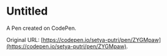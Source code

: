 # Untitled

A Pen created on CodePen.

Original URL: [https://codepen.io/setya-putri/pen/ZYGMpaw](https://codepen.io/setya-putri/pen/ZYGMpaw).

